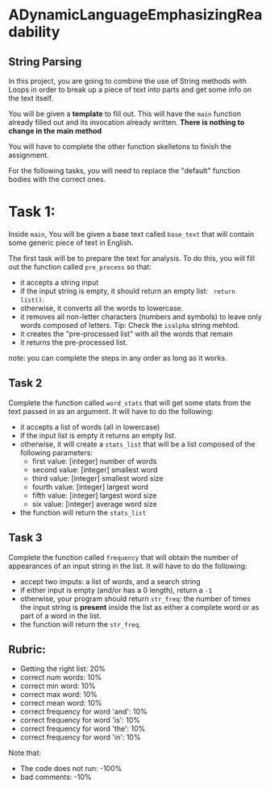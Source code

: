 # ADynamicLanguageEmphasizingReadability

## String Parsing

In this project, you are going to combine the use of String methods with Loops in order to break up a piece of text into parts and get some info on the text itself.

You will be given a **template** to fill out. This will have the ```main``` function already filled out and its invocation already written. **There is nothing to change in the main method**

You will have to complete the other function skelletons to finish the assignment.

For the following tasks, you will need to replace the "default" function bodies with the correct ones.

# Task 1:

Inside ```main```, You will be given a base text called ```base_text``` that will contain some generic piece of text in English.

The first task will be to prepare the text for analysis. To do this, you will fill out the function called ```pre_process``` so that:
  - it accepts a string input
  - if the input string is empty, it should return an empty list: ``` return list()```.
  - otherwise, it converts all the words to lowercase.
  - it removes all non-letter characters (numbers and symbols) to leave only words composed of letters. Tip: Check the ```isalpha``` string mehtod.
  - it creates the "pre-processed list" with all the words that remain
  - it returns the pre-processed list.

note: you can complete the steps in any order as long as it works.
  

## Task 2

Complete the function called ```word_stats``` that will get some stats from the text passed in as an argument. It will have to do the following:
  - it accepts a list of words (all in lowercase)
  - if the input list is empty it returns an empty list.
  - otherwise, it will create a ```stats_list``` that will be a list composed of the following parameters:
    - first value: \[integer\] number of words
    - second value: \[integer\] smallest word 
    - third value:  \[integer\] smallest word size
    - fourth value: \[integer\] largest word 
    - fifth value: \[integer\] largest word size
    - six value: \[integer\] average word size
  - the function will return the ```stats_list```

## Task 3
Complete the function called ```frequency``` that will obtain the number of appearances of an input string in the list. It will have to do the following:
  - accept two imputs: a list of words, and a search string
  - if either input is empty (and/or has a 0 length), return a ```-1```
  - otherwise, your program should return ```str_freq```: the number of times the input string is **present** inside the list as either a complete word or as part of a word in the list.
  - the function will return the ```str_freq```.


## Rubric:

  - Getting the right list: 20%
  - correct num words: 10%
  - correct min word: 10%
  - correct max word: 10%
  - correct mean word: 10%
  - correct frequency for word 'and': 10%
  - correct frequency for word 'is': 10%
  - correct frequency for word 'the': 10%
  - correct frequency for word 'in': 10%

Note that:
  - The code does not run: -100%
  - bad comments: -10%
